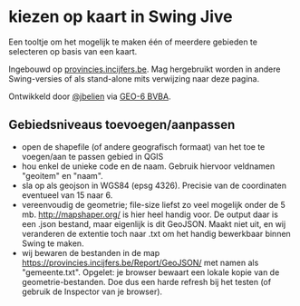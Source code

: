 # kiezen op kaart in Swing Jive

Een tooltje om het mogelijk te maken één of meerdere gebieden te selecteren op basis van een kaart.

Ingebouwd op [provincies.incijfers.be](https://provincies.incijfers.be/databank?report=kiezen_op_kaart&keepworkspace=true). Mag  hergebruikt worden in andere Swing-versies of als stand-alone mits verwijzing naar deze pagina.

Ontwikkeld door [@jbelien](https://github.com/jbelien) via [GEO-6 BVBA](https://geo6.be/).

## Gebiedsniveaus toevoegen/aanpassen

- open de shapefile (of andere geografisch formaat) van het toe te voegen/aan te passen gebied in QGIS
- hou enkel de unieke code en de naam. Gebruik hiervoor veldnamen "geoitem" en "naam".
- sla op als geojson in WGS84 (epsg 4326). Precisie van de coordinaten eventueel van 15 naar 6. 
- vereenvoudig de geometrie; file-size liefst zo veel mogelijk onder de 5 mb. http://mapshaper.org/ is hier heel handig voor. De output daar is een .json bestand, maar eigenlijk is dit GeoJSON. Maakt niet uit, en wij veranderen de extentie toch naar .txt om het handig bewerkbaar binnen Swing te maken.
- wij bewaren de bestanden in de map https://provincies.incijfers.be/Report/GeoJSON/ met namen als "gemeente.txt". Opgelet: je browser bewaart een lokale kopie van de geometrie-bestanden. Doe dus een harde refresh bij het testen (of gebruik de Inspector van je browser).
